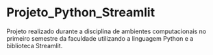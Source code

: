 # Projeto_Python_Streamlit
 Projeto  realizado durante a disciplina de ambientes computacionais no primeiro semestre da faculdade utilizando a linguagem Python e a biblioteca Streamlit.
